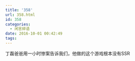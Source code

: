 ```yaml
---
title: '358'
url: 358.html
id: 358
categories:
  - 闲言碎语
date: 2016-10-01 00:42:49
tags:
---
```


丁磊爸爸用一小时惨案告诉我们，他做的这个游戏根本没有SSR